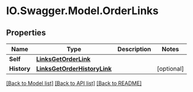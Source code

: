 # IO.Swagger.Model.OrderLinks
## Properties

Name | Type | Description | Notes
------------ | ------------- | ------------- | -------------
**Self** | [**LinksGetOrderLink**](LinksGetOrderLink.md) |  | 
**History** | [**LinksGetOrderHistoryLink**](LinksGetOrderHistoryLink.md) |  | [optional] 

[[Back to Model list]](../README.md#documentation-for-models) [[Back to API list]](../README.md#documentation-for-api-endpoints) [[Back to README]](../README.md)

